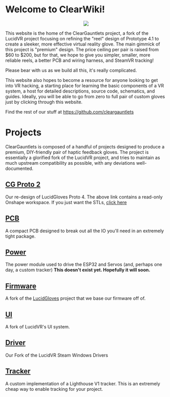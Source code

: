 # Welcome to ClearWiki! 

<p align="center">
<img src="https://avatars.githubusercontent.com/u/114621125?s=200&v=4"/>
</p>

This website is the home of the ClearGauntlets project, a fork of the LucidVR project focusing on refining the "reel" design of Prototype 4.1 to create a sleeker, more effective virtual reality glove. The main gimmick of this project is "premium" design. The price ceiling per pair is raised from $60 to $200, but for that, we hope to give you simpler, smaller, more reliable reels, a better PCB and wiring harness, and SteamVR tracking!

Please bear with us as we build all this, it's really complicated.

This website also hopes to become a resource for anyone looking to get into VR hacking, a starting place for learning the basic components of a VR system, a host for detailed descriptions, source code, schematics, and guides. Ideally, you will be able to go from zero to full pair of custom gloves just by clicking through this website.

Find the rest of our stuff at <https://github.com/cleargauntlets>
# Projects

ClearGauntlets is composed of a handful of projects designed to produce a premium, DIY-friendly pair of haptic feedback gloves. The project is essentially a glorified fork of the LucidVR project, and tries to maintain as much upstream compatibility as possible, with any deviations well-documented.

## [CG Proto 2](https://cad.onshape.com/documents/c8017346b70c8e3a1c702b01/v/0d6c6a28e6c30c029db12761/e/4ca1df952223ccb607a2af60?renderMode=0&uiState=64541595e88e363a59e62839)
Our re-design of LucidGloves Proto 4. The above link contains a read-only Onshape workspace. If you just want the STLs, [click here](https://github.com/ClearGauntlets/STL/blob/v2.0/ClearGauntletsSTLs.zip)

## [PCB](https://github.com/ClearGauntlets/ClearGauntlet-PCB)
A compact PCB designed to break out all the IO you'll need in an extremely tight package.

## [Power](https://github.com/ClearGauntlets/Power)
The power module used to drive the ESP32 and Servos (and, perhaps one day, a custom tracker)
**This doesn't exist yet. Hopefully it will soon.**

## [Firmware](https://github.com/ClearGauntlets/lucidgloves/tree/main/firmware/lucidgloves-firmware)
A fork of the [LucidGloves](https://github.com/LucidVR/lucidgloves) project that we base our firmware off of.

## [UI](https://github.com/ClearGauntlets/opengloves-ui)
A fork of LucidVR's UI system.

## [Driver](https://github.com/ClearGauntlets/opengloves-driver)
Our Fork of the LucidVR Steam Windows Drivers

## [Tracker](https://github.com/ClearGauntlets/vive-diy-position-sensor)
A custom implementation of a Lighthouse V1 tracker. This is an extremely cheap way to enable tracking for your project.
